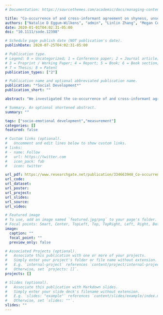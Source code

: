 ```yaml
---
# Documentation: https://sourcethemes.com/academic/docs/managing-content/

title: "Co-occurrence of and cross-informant agreement on shyness, unsociability, and social avoidance during early adolescence"
authors: ["Natalie D Eggum-Wilkens", "admin", "Linlin Zhang", "Megan Costa"]
date: 2020-01-01T04:02:31-05:00
doi: "10.1111/sode.12398"

# Schedule page publish date (NOT publication's date).
publishDate: 2020-07-25T04:02:31-05:00

# Publication type.
# Legend: 0 = Uncategorized; 1 = Conference paper; 2 = Journal article;
# 3 = Preprint / Working Paper; 4 = Report; 5 = Book; 6 = Book section;
# 7 = Thesis; 8 = Patent
publication_types: ["2"]

# Publication name and optional abbreviated publication name.
publication: "*Social Development*"
publication_short: ""

abstract: "We investigated the co‐occurrence of and cross‐informant agreement on early adolescents’ shyness, unsociability, and avoidance measured by self‐ and peer reports for fifth to eighth graders (N = 383; 51% male) in the United States. Avoidance was significantly and positively associated with shyness and unsociability based on peer reports and self‐reports. Furthermore, 45% and 30% of peer‐ and self‐reported withdrawn adolescents had multiple motivations for withdrawal, suggesting prevalent co‐occurrence of withdrawal subtypes. Cross‐informant agreement was moderate for shyness and weak for unsociability and avoidance. We draw attention to the complexity of motivations underlying withdrawal, theorize about subtype co‐occurrence, and discuss challenges and opportunities related to peer‐reported unsociability and avoidance."

# Summary. An optional shortened abstract.
summary: ""

tags: ["socio-emotional development","measurement"]
categories: []
featured: false

# Custom links (optional).
#   Uncomment and edit lines below to show custom links.
# links:
# - name: Follow
#   url: https://twitter.com
#   icon_pack: fab
#   icon: twitter

url_pdf: https://www.researchgate.net/publication/334663948_Co-occurrence_of_and_Cross-informant_Agreement_on_Shyness_Unsociability_and_Social_Avoidance_during_Early_Adolescence
url_code:
url_dataset:
url_poster:
url_project:
url_slides:
url_source:
url_video:

# Featured image
# To use, add an image named `featured.jpg/png` to your page's folder. 
# Focal points: Smart, Center, TopLeft, Top, TopRight, Left, Right, BottomLeft, Bottom, BottomRight.
image:
  caption: ""
  focal_point: ""
  preview_only: false

# Associated Projects (optional).
#   Associate this publication with one or more of your projects.
#   Simply enter your project's folder or file name without extension.
#   E.g. `internal-project` references `content/project/internal-project/index.md`.
#   Otherwise, set `projects: []`.
projects: []

# Slides (optional).
#   Associate this publication with Markdown slides.
#   Simply enter your slide deck's filename without extension.
#   E.g. `slides: "example"` references `content/slides/example/index.md`.
#   Otherwise, set `slides: ""`.
slides: ""
---
```

